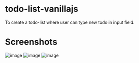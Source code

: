 # todo-list-vanillajs
To create a todo-list where user can type new todo in input field.
# Screenshots
![image](https://user-images.githubusercontent.com/47273243/64093414-2ff54300-cd93-11e9-971c-0abb32aad97b.png)
![image](https://user-images.githubusercontent.com/47273243/64706523-904f5780-d4ec-11e9-822c-7cf7bc5d9590.png)
![image](https://user-images.githubusercontent.com/47273243/64093418-35528d80-cd93-11e9-9ba0-783ac04d90d0.png)


